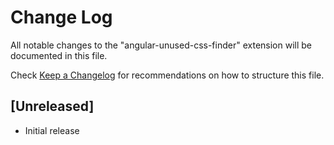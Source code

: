# Change Log

All notable changes to the "angular-unused-css-finder" extension will be documented in this file.

Check [Keep a Changelog](http://keepachangelog.com/) for recommendations on how to structure this file.

## [Unreleased]

- Initial release